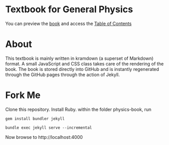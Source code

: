 # Textbook for General Physics

You can preview the [book](https://veillette.github.io/physics-book/) and access
the [Table of Contents](./SUMMARY.md)

# About

This textbook is mainly written in kramdown (a superset of Markdown) format. A
small JavaScript and CSS class takes care of the rendering of the book. The book
is stored directly into GitHub and is instantly regenerated through the GitHub
pages through the action of Jekyll.

# Fork Me

Clone this repository. Install Ruby. within the folder physics-book, run

`gem install bundler jekyll`

`bundle exec jekyll serve --incremental`

Now browse to http://localhost:4000
